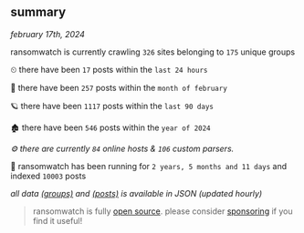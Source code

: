 
## summary
_february 17th, 2024_

ransomwatch is currently crawling `326` sites belonging to `175` unique groups

⏲ there have been `17` posts within the `last 24 hours`

🦈 there have been `257` posts within the `month of february`

🪐 there have been `1117` posts within the `last 90 days`

🏚 there have been `546` posts within the `year of 2024`

_⚙️ there are currently `84` online hosts & `106` custom parsers._

🦕 ransomwatch has been running for `2 years, 5 months and 11 days` and indexed `10003` posts

_all data  [(groups)](http://ransomwhat.telemetry.ltd/groups) and [(posts)](http://ransomwhat.telemetry.ltd/posts) is available in JSON (updated hourly)_

> ransomwatch is fully [open source](https://github.com/joshhighet/ransomwatch#ransomwatch--). please consider [sponsoring](https://github.com/sponsors/joshhighet) if you find it useful!
